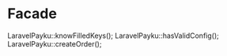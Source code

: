 # Facade

LaravelPayku::knowFilledKeys();
LaravelPayku::hasValidConfig();
LaravelPayku::createOrder();
